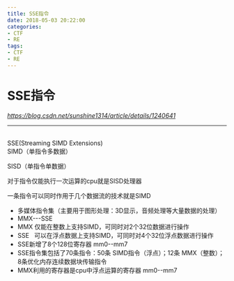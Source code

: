 ```yaml
---
title: SSE指令
date: 2018-05-03 20:22:00
categories:
- CTF
- RE
tags:
- CTF
- RE
---
```


# SSE指令

*https://blog.csdn.net/sunshine1314/article/details/1240641*

* * *

<br>SSE(Streaming SIMD Extensions)<br>
SIMD（单指令多数据）

SISD（单指令单数据）

对于指令仅能执行一次运算的cpu就是SISD处理器

一条指令可以同时作用于几个数据流的技术就是SIMD

- 多媒体指令集（主要用于图形处理：3D显示，音频处理等大量数据的处理）
- MMX---SSE
- MMX 仅能在整数上支持SIMD，可同时对2个32位数据进行操作
- SSE   可以在浮点数据上支持SIMD，可同时对4个32位浮点数据进行操作
- SSE新增了8个128位寄存器 mm0--mm7
- SSE指令集包括了70条指令：50条 SIMD指令（浮点）；12条 MMX（整数）；8条优化内存连续数据块传输指令
- MMX利用的寄存器是cpu中浮点运算的寄存器 mm0--mm7
